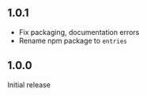 ## 1.0.1

- Fix packaging, documentation errors
- Rename npm package to `entries`

## 1.0.0

Initial release
